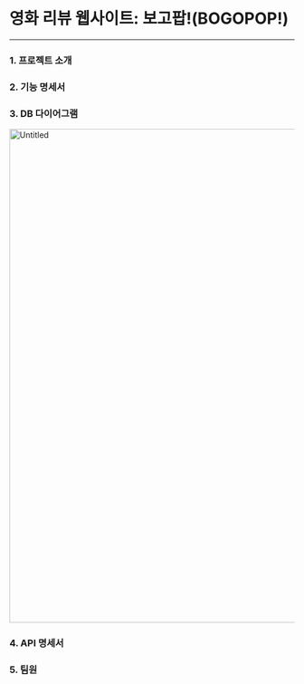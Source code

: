 영화 리뷰 웹사이트: 보고팝!(BOGOPOP!)
=================
-------------------------
### 1. 프로젝트 소개
### 2. 기능 명세서
### 3. DB 다이어그램
<img width="872" alt="Untitled" src="https://github.com/KNUwarriors/bogopop/assets/98182362/c282c70e-8303-4507-8d90-802983f57a30">

### 4. API 명세서

### 5. 팀원

